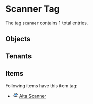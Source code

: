 # Scanner Tag

The tag `scanner` contains 1 total entries.

## Objects

## Tenants

## Items

Following items have this item tag:

- <img src="https://raw.githubusercontent.com/Ceterai/Enternia/main/items/active/alta/scanner/icon.png" alt="Alta Scanner icon" loading="lazy" height=16px width="auto" /> [Alta Scanner](https://ceterai.github.io/MyEnternia/Wiki/AltaScanner)
